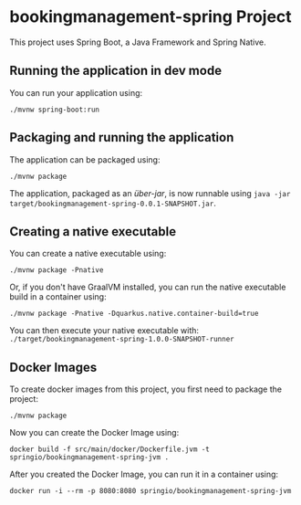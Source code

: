 # bookingmanagement-spring Project

This project uses Spring Boot, a Java Framework and Spring Native.

## Running the application in dev mode

You can run your application using:
```shell script
./mvnw spring-boot:run
```

## Packaging and running the application

The application can be packaged using:
```shell script
./mvnw package
```

The application, packaged as an _über-jar_, is now runnable using `java -jar target/bookingmanagement-spring-0.0.1-SNAPSHOT.jar`.

## Creating a native executable

You can create a native executable using: 
```shell script
./mvnw package -Pnative
```

Or, if you don't have GraalVM installed, you can run the native executable build in a container using: 
```shell script
./mvnw package -Pnative -Dquarkus.native.container-build=true
```

You can then execute your native executable with: `./target/bookingmanagement-spring-1.0.0-SNAPSHOT-runner`

## Docker Images

To create docker images from this project, you first need to package the project:

```shell script
./mvnw package 
```

Now you can create the Docker Image using:

```shell script
docker build -f src/main/docker/Dockerfile.jvm -t springio/bookingmanagement-spring-jvm .
```

After you created the Docker Image, you can run it in a container using:

```shell script
docker run -i --rm -p 8080:8080 springio/bookingmanagement-spring-jvm
```